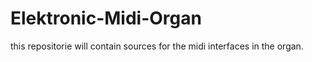 # Elektronic-Midi-Organ
this repositorie will contain sources for the midi interfaces in the organ.
